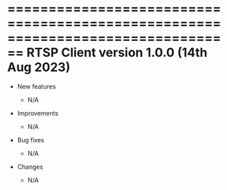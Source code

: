 
================================================================================
RTSP Client version 1.0.0 (14th Aug 2023)
================================================================================

* New features

    - N/A

* Improvements

    - N/A

* Bug fixes

    - N/A

* Changes

    - N/A


